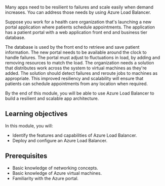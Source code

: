 Many apps need to be resilient to failures and scale easily when demand increases. You can address those needs by using Azure Load Balancer.

Suppose you work for a health care organization that's launching a new portal application where patients schedule appointments. The application has a patient portal with a web application front end and business tier database.

The database is used by the front end to retrieve and save patient information. The new portal needs to be available around the clock to handle failures. The portal must adjust to fluctuations in load, by adding and removing resources to match the load. The organization needs a solution that distributes work across the system to virtual machines as they're added. The solution should detect failures and reroute jobs to machines as appropriate. This improved resiliency and scalability will ensure that patients can schedule appointments from any location when required.

By the end of this module, you will be able to use Azure Load Balancer to build a resilient and scalable app architecture.

## Learning objectives

In this module, you will:

- Identify the features and capabilities of Azure Load Balancer.
- Deploy and configure an Azure Load Balancer.

## Prerequisites

- Basic knowledge of networking concepts.
- Basic knowledge of Azure virtual machines.
- Familiarity with the Azure portal.
